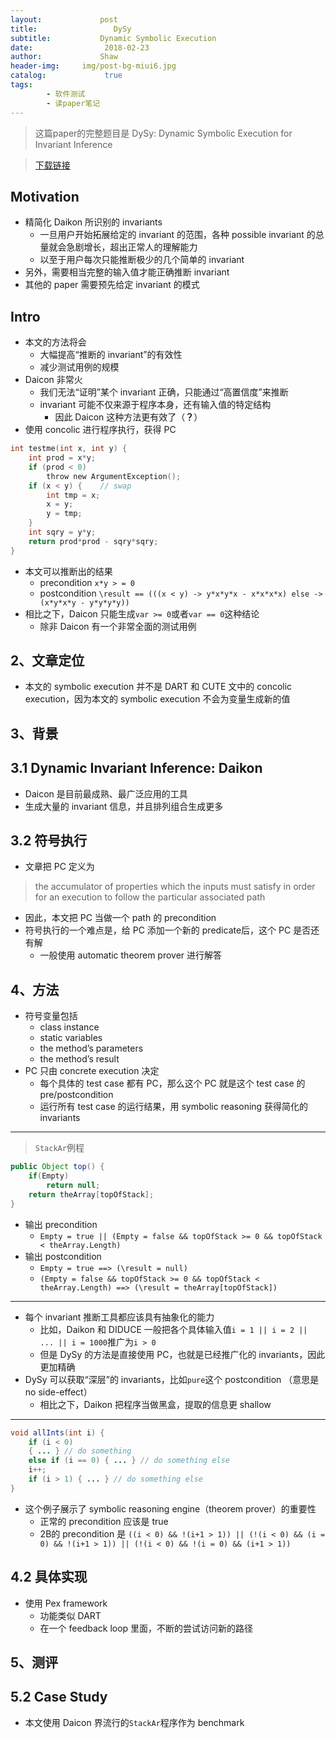 ```yaml
---
layout:             post
title:                 DySy
subtitle:           Dynamic Symbolic Execution
date:      	         2018-02-23
author:             Shaw
header-img:     img/post-bg-miui6.jpg
catalog: 	         true
tags:
        - 软件测试
        - 读paper笔记
---
```


> 这篇paper的完整题目是 
DySy: Dynamic Symbolic Execution for Invariant Inference

>[下载链接](https://yanniss.github.io/dysy-icse08.pdf) 

Motivation
-
- 精简化 Daikon 所识别的 invariants
	- 一旦用户开始拓展给定的 invariant 的范围，各种 possible invariant 的总量就会急剧增长，超出正常人的理解能力
	- 以至于用户每次只能推断极少的几个简单的 invariant
- 另外，需要相当完整的输入值才能正确推断 invariant
- 其他的 paper 需要预先给定 invariant 的模式

Intro
-
- 本文的方法将会
	- 大幅提高“推断的 invariant”的有效性
	- 减少测试用例的规模
- Daicon 非常火
	- 我们无法“证明”某个 invariant 正确，只能通过“高置信度”来推断
	- invariant 可能不仅来源于程序本身，还有输入值的特定结构
		- 因此 Daicon 这种方法更有效了（**？**）
- 使用 concolic 进行程序执行，获得 PC

```c
int testme(int x, int y) {
	int prod = x*y;
	if (prod < 0)
		throw new ArgumentException();
	if (x < y) {	// swap
		int tmp = x;
		x = y;
		y = tmp;
	}
	int sqry = y*y;
	return prod*prod - sqry*sqry;
}
```

- 本文可以推断出的结果
	- precondition `x*y > = 0`
	- postcondition `\result == (((x < y) -> y*x*y*x - x*x*x*x) else -> (x*y*x*y - y*y*y*y))`
- 相比之下，Daicon 只能生成`var >= 0`或者`var == 0`这种结论
	- 除非 Daicon 有一个非常全面的测试用例

2、文章定位
-
- 本文的 symbolic execution 并不是 DART 和 CUTE 文中的 concolic execution，因为本文的 symbolic execution 不会为变量生成新的值

3、背景
-

3.1 Dynamic Invariant Inference: Daikon
-
- Daicon 是目前最成熟、最广泛应用的工具
- 生成大量的 invariant 信息，并且排列组合生成更多

3.2 符号执行
-
- 文章把 PC 定义为

>the accumulator of properties which the inputs must satisfy in order for an execution to follow the particular associated path

- 因此，本文把 PC 当做一个 path 的 precondition
- 符号执行的一个难点是，给 PC 添加一个新的 predicate后，这个 PC 是否还有解
	- 一般使用 automatic theorem prover 进行解答

4、方法
-
- 符号变量包括
	- class instance
	- static variables
	- the method’s parameters
	- the method’s result
- PC 只由 concrete execution 决定
	- 每个具体的 test case 都有 PC，那么这个 PC 就是这个 test case 的 pre/postcondition
	- 运行所有 test case 的运行结果，用 symbolic reasoning 获得简化的 invariants

---
>`StackAr`例程
```java
public Object top() {
	if(Empty)
		return null;
	return theArray[topOfStack];
}
```

- 输出 precondition
	- `Empty = true || (Empty = false && topOfStack >= 0 && topOfStack < theArray.Length)`
- 输出 postcondition
	- `Empty = true ==> (\result = null)`
	- `(Empty = false && topOfStack >= 0 && topOfStack < theArray.Length) ==> (\result = theArray[topOfStack])`

---
- 每个 invariant 推断工具都应该具有抽象化的能力
	- 比如，Daikon 和 DIDUCE 一般把各个具体输入值`i = 1 || i = 2 || ... || i = 1000`推广为`i > 0`
	- 但是 DySy 的方法是直接使用 PC，也就是已经推广化的 invariants，因此更加精确
- DySy 可以获取“深层”的 invariants，比如`pure`这个 postcondition （意思是 no side-effect）
	- 相比之下，Daikon 把程序当做黑盒，提取的信息更 shallow

---

```java
void allInts(int i) {
	if (i < 0)
	{ ... } // do something
	else if (i == 0) { ... } // do something else
	i++;
	if (i > 1) { ... } // do something else
}
```	
- 这个例子展示了 symbolic reasoning engine（theorem prover）的重要性
	- 正常的 precondition 应该是 true
	- 2B的 precondition 是 `((i < 0) && !(i+1 > 1))
|| (!(i < 0) && (i = 0) && !(i+1 > 1))
|| (!(i < 0) && !(i = 0) && (i+1 > 1))`

4.2 具体实现
-
- 使用 Pex framework
	- 功能类似 DART
	- 在一个 feedback loop 里面，不断的尝试访问新的路径
	
5、测评
-

5.2 Case Study
-
- 本文使用 Daicon 界流行的`StackAr`程序作为 benchmark
